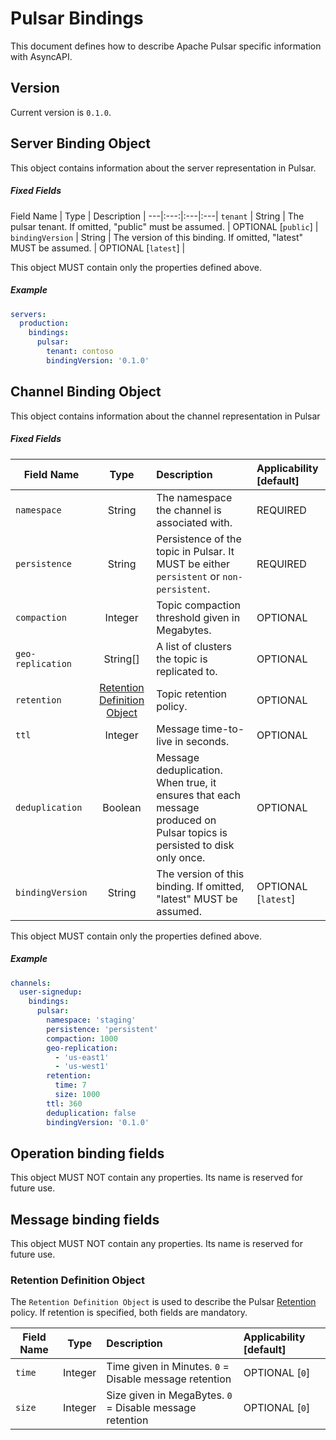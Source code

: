 # Pulsar Bindings
This document defines how to describe Apache Pulsar specific information with AsyncAPI.

<a name="version"></a>

## Version

Current version is `0.1.0`.

<a name="server"></a>
## Server Binding Object

This object contains information about the server representation in Pulsar.

##### Fixed Fields

Field Name | Type | Description |
---|:---:|:---|:---|
`tenant` | String | The pulsar tenant. If omitted, "public" must be assumed. | OPTIONAL [`public`] |
`bindingVersion` | String | The version of this binding. If omitted, "latest" MUST be assumed. | OPTIONAL [`latest`] |

This object MUST contain only the properties defined above.

##### Example

```yaml
servers:
  production:
    bindings:
      pulsar:
        tenant: contoso
        bindingVersion: '0.1.0'
```

<a name="channel"></a>
## Channel Binding Object
This object contains information about the channel representation in Pulsar

##### Fixed Fields

Field Name | Type | Description | Applicability [default] |
---|:---:|:---|:---|
`namespace` | String |  The namespace the channel is associated with. | REQUIRED |
`persistence` | String | Persistence of the topic in Pulsar. It MUST be either `persistent` or `non-persistent`. | REQUIRED |
`compaction`| Integer | Topic compaction threshold given in Megabytes. | OPTIONAL |
`geo-replication` | String[] | A list of clusters the topic is replicated to. | OPTIONAL |
`retention` | [Retention Definition Object](#retention-definition-object) | Topic retention policy.  | OPTIONAL |
`ttl` | Integer |  Message time-to-live in seconds. | OPTIONAL |
`deduplication` | Boolean | Message deduplication. When true, it ensures that each message produced on Pulsar topics is persisted to disk only once. | OPTIONAL |
`bindingVersion` | String | The version of this binding. If omitted, "latest" MUST be assumed. | OPTIONAL [`latest`] |

This object MUST contain only the properties defined above.

##### Example

```yaml
channels:
  user-signedup:
    bindings:
      pulsar:
        namespace: 'staging'
        persistence: 'persistent'
        compaction: 1000
        geo-replication:
          - 'us-east1'
          - 'us-west1'
        retention:
          time: 7
          size: 1000
        ttl: 360
        deduplication: false
        bindingVersion: '0.1.0'
```

<a name="operation"></a>
## Operation binding fields
This object MUST NOT contain any properties. Its name is reserved for future use.

<a name="message"></a>
## Message binding fields
This object MUST NOT contain any properties. Its name is reserved for future use.

<a name="retention-definition-object"></a>
### Retention Definition Object
The `Retention Definition Object` is used to describe the Pulsar [Retention](https://pulsar.apache.org/docs/cookbooks-retention-expiry/) policy. If retention is specified, both fields are mandatory.

Field Name | Type | Description | Applicability [default] |
---|:---:|:---|:---|
`time`|Integer| Time given in Minutes. `0` = Disable message retention | OPTIONAL [`0`]
`size`|Integer| Size given in MegaBytes. `0` = Disable message retention| OPTIONAL [`0`]
